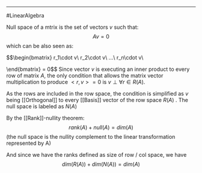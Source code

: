 ----
#LinearAlgebra 

Null space of a mtrix is the set of vectors $v$ such that:
$$Av = 0$$
which can be also seen as:

$$\begin{bmatrix}
  r_1\cdot v\\
    r_2\cdot v\\
    ...\\
      r_n\cdot v\\

\end{bmatrix} = 0$$
Since vector $v$ is executing an inner product to every row of matrix $A$,  the only condition that allows the matrix vector multiplication to produce $<r,v> = 0$ is  $v \perp \forall r \in R(A)$. 

As the rows are included in the row space, the condition is simplified as $v$ being [[Orthogonal]] to every [[Basis]] vector of the row space $R(A)$ .  The null space is labeled as $N(A)$

By the [[Rank]]\-nullity theorem:
$$rank(A) + null(A) = dim(A)$$
(the null space is the nullity complement to the linear transformation represented by A)

And since we have the ranks defined as size of row / col space, we have
$$dim(R(A)) +dim(N(A)) = dim(A)$$
